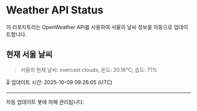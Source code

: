 
# Weather API Status

이 리포지토리는 OpenWeather API를 사용하여 서울의 날씨 정보를 자동으로 업데이트합니다.

## 현재 서울 날씨
> 서울의 현재 날씨: overcast clouds, 온도: 20.16°C, 습도: 71%

⏳ 업데이트 시간: 2025-10-09 09:26:05 (UTC)

---
자동 업데이트 봇에 의해 관리됩니다.
